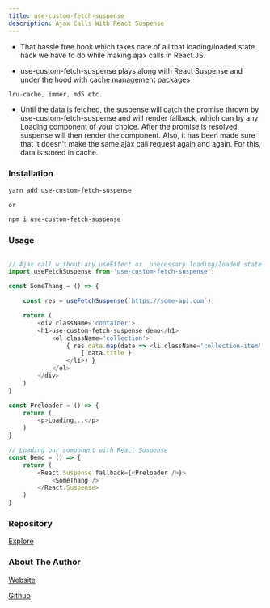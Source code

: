 ```yaml
---
title: use-custom-fetch-suspense
description: Ajax Calls With React Suspense
---
```


- That hassle free hook which takes care of all that loading/loaded state hack we have to do while making ajax calls in React.JS.

- use-custom-fetch-suspense plays along with React Suspense and under the hood with cache management packages

```js
lru-cache, immer, md5 etc.
```

- Until the data is fetched, the suspense will catch the promise thrown by use-custom-fetch-suspense and will render fallback, which can by any Loading component of your choice. After the promise is resolved, suspense will then render the component.
Also, it has been made sure that it doesn't make the same ajax call request again and again. For this, data is stored in cache.

### Installation

```sh
yarn add use-custom-fetch-suspense

or

npm i use-custom-fetch-suspense

```

### Usage

```js

// Ajax call without any useEffect or  unecessary loading/loaded state handling thing.
import useFetchSuspense from 'use-custom-fetch-suspense';

const SomeThang = () => {

    const res = useFetchSuspense(`https://some-api.com`);

    return (
        <div className='container'>
        <h1>use-custom-fetch-suspense demo</h1>
            <ol className='collection'>
                { res.data.map(data => <li className='collection-item' key={data.id}>
                    { data.title }
                </li>) }
            </ol>
        </div>
    )
}

const Preloader = () => {
    return (
        <p>Loading...</p>
    )
}

// Loading our component with React Suspense
const Demo = () => {
    return (
        <React.Suspense fallback={<Preloader />}>
            <SomeThang />
        </React.Suspense>
    )
}
```

### Repository

[Explore](https://github.com/inblack67/use-custom-fetch-suspense)

### About The Author

[Website](https://inblack67.vercel.app)

[Github](https://github.com/inblack67)

